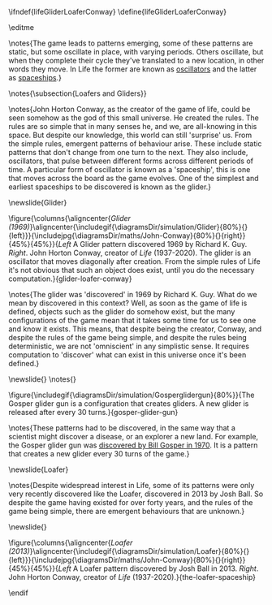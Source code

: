 \ifndef{lifeGliderLoaferConway}
\define{lifeGliderLoaferConway}

\editme

\notes{The game leads to patterns emerging, some of these patterns are static, but some oscillate in place, with varying periods. Others oscillate, but when they complete their cycle they've translated to a new location, in other words they move. In Life the former are known as [oscillators](https://conwaylife.com/wiki/Oscillator) and the latter as [spaceships](https://conwaylife.com/wiki/Spaceship).}

\notes{\subsection{Loafers and Gliders}}

\notes{John Horton Conway, as the creator of the game of life, could be seen somehow as the god of this small universe. He created the rules. The rules are so simple that in many senses he, and we, are all-knowing in this space. But despite our knowledge, this world can still 'surprise' us. From the simple rules, emergent patterns of behaviour arise. These include static patterns that don't change from one turn to the next. They also include, oscillators, that pulse between different forms across different periods of time. A particular form of oscillator is known as a 'spaceship', this is one that moves across the board as the game evolves. One of the simplest and earliest spaceships to be discovered is known as the glider.}

\newslide{Glider}

\figure{\columns{\aligncenter{*Glider (1969)*}\aligncenter{\includegif{\diagramsDir/simulation/Glider}{80%}{}{left}}}{\includejpg{\diagramsDir/maths/John-Conway}{80%}{}{right}}{45%}{45%}}{*Left* A Glider pattern discovered 1969 by Richard K. Guy. *Right*. John Horton Conway, creator of *Life* (1937-2020). The glider is an oscillator that moves diagonally after creation. From the simple rules of Life it's not obvious that such an object does exist, until you do the necessary computation.}{glider-loafer-conway}

\notes{The glider was 'discovered' in 1969 by Richard K. Guy. What do we mean by discovered in this context? Well, as soon as the game of life is defined, objects such as the glider do somehow exist, but the many configurations of the game mean that it takes some time for us to see one and know it exists. This means, that despite being the creator, Conway, and despite the rules of the game being simple, and despite the rules being deterministic, we are not 'omniscient' in any simplistic sense. It requires computation to 'discover' what can exist in this universe once it's been defined.} 


\newslide{}
\notes{}

\figure{\includegif{\diagramsDir/simulation/Gosperglidergun}{80%}}{The Gosper glider gun is a configuration that creates gliders. A new glider is released after every 30 turns.}{gosper-glider-gun}

\notes{These patterns had to be discovered, in the same way that a scientist might discover a disease, or an explorer a new land. For example, the Gosper glider gun was [discovered by Bill Gosper in 1970](https://conwaylife.com/wiki/Bill_Gosper). It is a pattern that creates a new glider every 30 turns of the game.}


\newslide{Loafer}

\notes{Despite widespread interest in Life, some of its patterns were only very recently discovered like the Loafer, discovered in 2013 by Josh Ball. So despite the game having existed for over forty years, and the rules of the game being simple, there are emergent behaviours that are unknown.}

\newslide{}

\figure{\columns{\aligncenter{*Loafer (2013)*}\aligncenter{\includegif{\diagramsDir/simulation/Loafer}{80%}{}{left}}}{\includejpg{\diagramsDir/maths/John-Conway}{80%}{}{right}}{45%}{45%}}{*Left* A Loafer pattern discovered by Josh Ball in 2013. *Right*. John Horton Conway, creator of *Life* (1937-2020).}{the-loafer-spaceship}

\endif
